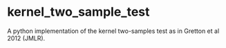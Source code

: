 kernel_two_sample_test
======================

A python implementation of the kernel two-samples test as in Gretton et al 2012 (JMLR).